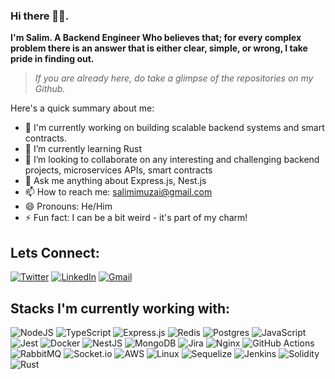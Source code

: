 ### Hi there 👋🏼.

**I'm Salim. A Backend Engineer Who believes that; for every complex problem there is an answer that is either clear, simple, or wrong, I take pride in finding out.**

> *If you are already here, do take a glimpse of the repositories on my Github.*

Here's a quick summary about me:
- 🔭 I'm currently working on building scalable backend systems and smart contracts.
- 🌱 I’m currently learning Rust
- 👯 I’m looking to collaborate on any interesting and challenging backend projects, microservices APIs, smart contracts
- 💬 Ask me anything about Express.js, Nest.js
- 📫 How to reach me: [salimimuzai@gmail.com](mailto:salimimuzai@gmail.com)
- 😄 Pronouns: He/Him
- ⚡ Fun fact: I can be a bit weird - it's part of my charm!


## Lets Connect:
<a href="https://twitter.com/salimkarbm" target="_blank">![Twitter](https://img.shields.io/badge/Twitter-%231DA1F2.svg?style=for-the-badge&logo=Twitter&logoColor=white)</a>
<a href="https://www.linkedin.com/in/salim-karbm/" target="_blank">![LinkedIn](https://img.shields.io/badge/linkedin-%230077B5.svg?style=for-the-badge&logo=linkedin&logoColor=white)</a>
<a href="mailto:salimimuzai@gmail.com" target="_blank">![Gmail](https://img.shields.io/badge/Gmail-D14836?style=for-the-badge&logo=gmail&logoColor=white)</a>
 
 ## Stacks I'm currently working with:
 ![NodeJS](https://img.shields.io/badge/node.js-6DA55F?style=for-the-badge&logo=node.js&logoColor=white)
 ![TypeScript](https://img.shields.io/badge/typescript-%23007ACC.svg?style=for-the-badge&logo=typescript&logoColor=white)
 ![Express.js](https://img.shields.io/badge/express.js-%23404d59.svg?style=for-the-badge&logo=express&logoColor=%2361DAFB)
 ![Redis](https://img.shields.io/badge/redis-%23DD0031.svg?style=for-the-badge&logo=redis&logoColor=white)
 ![Postgres](https://img.shields.io/badge/postgres-%23316192.svg?style=for-the-badge&logo=postgresql&logoColor=white)
 ![JavaScript](https://img.shields.io/badge/javascript-%23323330.svg?style=for-the-badge&logo=javascript&logoColor=%23F7DF1E)
 ![Jest](https://img.shields.io/badge/-jest-%23C21325?style=for-the-badge&logo=jest&logoColor=white)
 ![Docker](https://img.shields.io/badge/docker-%230db7ed.svg?style=for-the-badge&logo=docker&logoColor=white)
 ![NestJS](https://img.shields.io/badge/nestjs-%23E0234E.svg?style=for-the-badge&logo=nestjs&logoColor=white)
 ![MongoDB](https://img.shields.io/badge/MongoDB-%234ea94b.svg?style=for-the-badge&logo=mongodb&logoColor=white)
 ![Jira](https://img.shields.io/badge/jira-%230A0FFF.svg?style=for-the-badge&logo=jira&logoColor=white)
 ![Nginx](https://img.shields.io/badge/nginx-%23009639.svg?style=for-the-badge&logo=nginx&logoColor=white)
 ![GitHub Actions](https://img.shields.io/badge/github%20actions-%232671E5.svg?style=for-the-badge&logo=githubactions&logoColor=white)
 ![RabbitMQ](https://img.shields.io/badge/Rabbitmq-FF6600?style=for-the-badge&logo=rabbitmq&logoColor=white)
 ![Socket.io](https://img.shields.io/badge/Socket.io-black?style=for-the-badge&logo=socket.io&badgeColor=010101)
 ![AWS](https://img.shields.io/badge/AWS-%23FF9900.svg?style=for-the-badge&logo=amazon-aws&logoColor=white)
 ![Linux](https://img.shields.io/badge/Linux-FCC624?style=for-the-badge&logo=linux&logoColor=black)
 ![Sequelize](https://img.shields.io/badge/Sequelize-52B0E7?style=for-the-badge&logo=Sequelize&logoColor=white)
 ![Jenkins](https://img.shields.io/badge/jenkins-%232C5263.svg?style=for-the-badge&logo=jenkins&logoColor=white)
 ![Solidity](https://img.shields.io/badge/Solidity-%23363636.svg?style=for-the-badge&logo=solidity&logoColor=white)
 ![Rust](https://img.shields.io/badge/rust-%23000000.svg?style=for-the-badge&logo=rust&logoColor=white)

 
